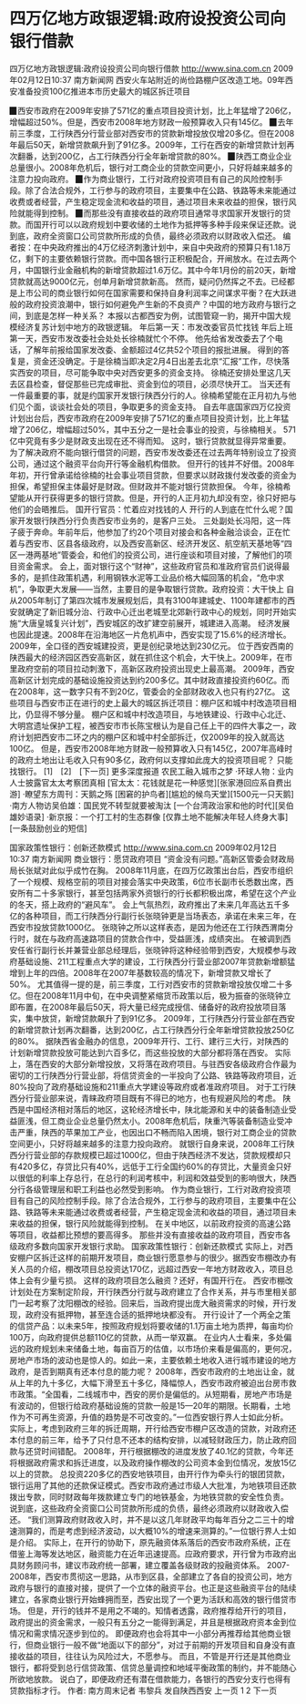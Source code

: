 # 四万亿地方政银逻辑:政府设投资公司向银行借款

四万亿地方政银逻辑:政府设投资公司向银行借款
http://www.sina.com.cn  2009年02月12日10:37   南方新闻网
西安火车站附近的尚俭路棚户区改造工地。09年西安准备投资100亿推进本市历史最大的城区拆迁项目

▉西安市政府在2009年安排了571亿的重点项目投资计划，比上年猛增了206亿，增幅超过50%。但是，西安市2008年地方财政一般预算收入只有145亿。
▉去年前三季度，工行陕西分行营业部对西安市的贷款新增投放仅增20多亿。但在2008年最后50天，新增贷款飙升到了91亿多。2009年，工行在西安的新增贷款计划再次翻番，达到200亿，占工行陕西分行全年新增贷款的80%。
▉陕西工商业企业总量很小。2008年危机后，银行对工商企业的贷款空间更小，只好将越来越多的注意力投向政府。
▉作为商业银行，工行对政府投资项目有自己的风险控制手段。除了合法合规外，工行参与的政府项目，主要集中在公路、铁路等未来能通过收费或者经营，产生稳定现金流和收益的项目，通过项目未来收益的担保，银行风险就能得到控制。
▉而那些没有直接收益的政府项目通常寻求国家开发银行的贷款。而国开行可以以政府规划中要收储的土地作为抵押等多种手段来保证还款。说到底，政府全资窗口公司贷款所形成的负债，最终必须政府以财政收入偿还。
编者按：在中央政府推出的4万亿经济刺激计划中，来自中央政府的预算只有1.18万亿，剩下的主要依赖银行贷款。而中国各银行正积极配合，开闸放水。在过去两个月，中国银行业金融机构的新增贷款超过1.6万亿。其中今年1月份的前20天，新增贷款就高达9000亿元，创单月新增贷款新高。
然而，疑问仍然挥之不去。已经都是上市公司的商业银行如何在国家需要和保持自身利润率之间谋求平衡？在大跃进般的政府投资浪潮中，银行如何避免产生新的不良资产？中国的地方政府与银行之间，到底是怎样一种关系？
本报以古都西安为例，试图管窥一豹，揭开中国大规模经济复苏计划中地方的政银逻辑。
年后第一天：市发改委官员忙找钱
年后上班第一天，西安市发改委社会处处长徐楠就忙个不停。
他先给省发改委去了个电话，了解年前报给国家发改委、金额超过4亿共52个项目的报批进展。
得到的答复是，资金还没确定。于是徐楠当即决定2月4日出差去北京“汇报”工作，尽快落实西安的项目，尽可能争取中央对西安更多的资金支持。
徐楠还安排处里这几天去区县检查，督促那些已完成审批、资金到位的项目，必须尽快开工。
当天还有一件最重要的事，就是约国家开发银行陕西分行的人。徐楠希望能在正月初九与他们见个面，谈谈社会处的项目，争取更多的资金支持。
自去年底国家四万亿投资计划出台后，西安市政府在2009年安排了571亿的重点项目投资计划，比上年猛增了206亿，增幅超过50%，其中五分之一是社会事业的投资，与徐楠相关。
571亿中究竟有多少是财政支出现在还不得而知。
这时，银行贷款就显得异常重要。为了解决政府不能向银行借贷的问题，西安市发改委还在过去两年特别设立了投资公司，通过这个融资平台向开行等金融机构借款。
但开行的钱并不好借。2008年年初，开行曾承诺给徐楠的社会事业项目贷款，但要求以财政拨付发改委的资金为担保，希望担保主体最好是财政。但财政并不能对银行贷款担保。
今年，徐楠希望能从开行获得更多的银行贷款。但是，开行的人正月初九却没有空，徐只好把与他们的会晤推后。
国开行官员：忙着应对找钱的人
开行的人到底在忙什么呢？国家开发银行陕西分行负责西安市业务的，是客户三处。
三处副处长冯阳，这一阵子疲于奔命。年前年后，他参加了约20个项目对接会和各种金融洽谈会，正在忙着与西安市、区县各级政府，以及西安高新区、经济开发区、航空航天基地等“四区一港两基地”管委会，和他们的投资公司，进行座谈和项目对接，了解他们的项目资金需求。
会上，面对银行这个“财神”，这些政府官员和准政府官员们说得最多的，是抓住政策机遇，利用钢铁水泥等工业品价格大幅回落的机会，“危中求机”，争取更大发展——当然，主要目的是争取银行贷款。政府投资：大干快上
自从2005年制订了第四次城市发展规划后，具有3100年建城史、1100年建都市的西安就确定了新旧城分治、行政中心迁出老城至北郊新行政中心的规划，同时开始实施“大唐皇城复兴计划”，西安城区的改扩建空前展开，城建进入高潮。
经济发展也因此提速。2008年在沿海地区一片危机声中，西安实现了15.6%的经济增长。
2009年，全口径的西安城建投资，更是创纪录地达到230亿元。
位于西安西南的陕西最大的经济园区西安高新区，就在抓住这个机会，大干快上。2009年，在市里政府空前的项目拉动刺激下，高新区政府投资出现史上最高潮。
2009年，西安高新区计划完成的基础设施投资达到约200多亿。其中财政直接投资约60亿。而在2008年，这一数字只有不到20亿，管委会的全部财政收入也只有约27亿。
这些项目与西安市正在进行的史上最大的城区拆迁项目：棚户区和城中村改造项目相比，仍显得不够分量。
棚户区和城中村改造项目，与地铁建设、行政中心北迁、大明宫遗址保护工程，被西安市市长陈宝根认为是自己任上干的四件大事之一，政府计划把西安市二环之内的棚户区和城中村全部拆迁，仅2009年的投入就高达100亿。
但是，西安市2008年地方财政一般预算收入只有145亿，2007年高峰时的政府土地出让毛收入只有90多亿，政府何以支撑如此庞大的投资项目呢？
只能找银行。
[1]　[2]　[下一页]
更多深度报道
农民工融入城市之梦
·环球人物：业内人士披露官太太考察团真相
[官太太：花钱就是花一种感觉][张家港回应系自费出游]
·瞭望东方周刊：天鹅之殇
[困窘的护鸟者][尴尬的候鸟天堂][1500元一只天鹅]
·南方人物访吴伯雄：国民党不转型就要被淘汰
[一个台湾政治家和他的时代][吴伯雄妙语录]
·新京报：一个打工村的生态群像
[仅靠土地不能解决年轻人终身大事][一条鼓励创业的短信]

国家政策性银行：创新还款模式
http://www.sina.com.cn  2009年02月12日10:37   南方新闻网
商业银行：愿贷政府项目
“资金没有问题。”高新区管委会财政局局长张斌对此似乎成竹在胸。
2008年11月底，在四万亿政策出台后，西安市组织了一个规模、规格空前的项目对接会落实中央政策，6位市长副市长悉数出席，西安所有二十多家银行，甚至包括两家外资银行的行长都积极出席，希望在这个产业的冬天，搭上政府的“避风车”。
会上气氛热烈，政府推出了未来几年高达五千多亿的各种项目，而工行陕西分行副行长张晓钟更是当场表态，承诺在未来三年，在西安市投放贷款1000亿。
张晓钟之所以这样表态，是因为他还在工行陕西渭南分行时，就在与政府高速路项目的贷款合作中，受益匪浅，成绩突出。
在被调到西安任省行副行长并兼营业部总经理后，张晓钟将这种经验带到西安，大规模参与政府基础设施、211工程重点大学的建设，工行陕西分行营业部2007年贷款新增额猛增到上年的四倍。2008年在2007年基数较高的情况下，新增贷款又增长了50%。
尤其值得一提的是，前三季度，工行对西安市的贷款新增投放仅增二十多亿。但在2008年11月中旬，在中央调整紧缩货币政策以后，极为振奋的张晓钟立即布置，在2008年最后50天，将大量已经完成授信、储备好的政府投放项目落实，集中放贷，新增贷款飙升了到91亿多。
2009年，工行陕西分行营业部在西安的新增贷款计划再次翻番，达到200亿，占工行陕西分行全年新增贷款投放250亿的80%。
据陕西省金融办的信息，2009年开行、工行、建行三大行，对陕西的计划新增贷款投放可能达到六百多亿，而这些投放的大部分都将落在西安。
实际上，落在西安的大部分新增投放，又将落在政府项目。与驻西安各级政府合作最为密切的工行陕西分行营业部，将信贷资金的一半投向了公路、铁路等政府项目，近80%投向了政府基础设施和211重点大学建设等政府或者准政府项目。
对于工行陕西分行营业部来说，青睐政府项目既有不得已的地方，也有规避风险的考虑。
陕西是中国经济相对落后的地区，这轮经济增长中，陕北能源和关中的装备制造业受益匪浅，但工商业企业总量仍然太小。2008年危机后，陕重汽等装备制造业受冲击严重，陕西的苹果加工产业，也因出口不畅而陷入困境，银行对工商企业的贷款空间更小，只好将越来越多的注意力投向政府。
就银行自身来说，2008年工行陕西分行营业部的存款规模已超过1000亿，但由于陕西经济不发达，贷款规模却只有420多亿，存贷比只有40%，远低于工行全国约60%的存贷比，大量资金只好以很低的利率上存总行，在总行的利润考核中，利润和效益受到的影响很大，陕西分行各级管理层和职工利益也必然受到影响。
作为商业银行，工行对政府投资项目有自己的风险控制手段。除了合法合规外，工行参与的政府项目，主要集中在公路、铁路等未来能通过收费或者经营，产生稳定现金流和收益的项目，通过项目未来收益的担保，银行风险就能得到控制。
在关中地区，以前政府投资的高速公路等项目，收益都比预想的要高得多。
那些并没有直接收益的政府项目，西安市各级政府多数向国家开发银行求助。
国家政策性银行：创新还款模式
实际上，对西安棚户区拆迁这样的前期开发项目，商业银行愿意参与的很少。据西安市棚改办有关人员的介绍，棚改项目总投资达170亿，远超过西安一年地方财政收入，项目总体上会有少量亏损。
这样的政府项目怎么融资？还好，有国开行在。
西安市棚改计划处在方案制定阶段，开行陕西分行就与政府建立了合作关系，并与市里相关部门一起考察了沈阳棚改的经验。回来后，当政府提出庞大融资需求的时候，开行发现，政府没有抵押物，甚至连合适的抵押地块都没有。
开行设计了一个两全之策的信贷产品：以未来5年，按照政府规划将要收储的1.1万亩土地为质押，每亩均价100万，向政府提供总额110亿的贷款，从而一举双赢。
在业内人士看来，多处偏远的政府规划未来储备土地，每亩百万的估值，以市场价来看是偏高的，更何况，房地产市场的波动也是惊人的。如此一来，主要依赖土地收入进行城市建设的地方政府，是否到期真有还本付息的能力呢？
2008年，西安市政府的土地出让金，就从上年的九十多亿，大幅下滑至五十多亿，降幅惊人，西安市政府被迫出台房市救市政策。“全国看，二线城市中，西安的房价是偏低的。从短期看，房地产市场是有波动的，但银行给政府基础设施的贷款一般是15—20年的期限。长期看，土地作为不可再生资源，升值的趋势是不可改变的。”一位西安银行界人士如此分析。
实际上，考虑到政府三年的拆迁周期，开行给西安市棚户区改造的贷款，对政府还本付息的前三年，给予了只付息不还本的结构安排，以减轻财政压力，防止政府回款与还贷时间错配。
2008年，开行根据棚改的进度发放了40.1亿的贷款，今年还将根据政府需求和拆迁进度，以及政府操作棚改的公司资本金到位情况，发放15亿以上的贷款。
总投资220多亿的西安地铁项目，由开行作为牵头行的银团贷款，银行运用了其他的还款保证模式。西安市政府通过市级人大批准，为地铁项目还款拨出专款，同时财政每年拨款建立专门的地铁基金，为地铁贷款的安全性负责。
说到底，这些政府全资窗口公司贷款所形成的负债，最终必须政府以财政收入偿还。
“我们测算政府财政收入时，并不是以这几年财政平均每年百分之二三十的增速测算的，而是考虑到经济波动，以大概10%的增速来测算的。”一位银行界人士如是介绍。
实际上，在开行的协助下，原先融资体系落后的西安市政府系统，正在借鉴上海等发达地区，融资能力在近年迅速提高。应政府要求，开行曾为市政府出具财务顾问书，建议市政府统一部署，建立覆盖各级财政的投融资体系。
2007-2008年，西安市贯彻这一思路，从市到区县，全部建立了各自的投资公司，地方政府与银行的直接对接，提供了一个立体的融资平台。也正是这些融资平台的陆续建立，各家商业银行开始蜂拥而至，西安出现了一个更为活跃和高效的银行借贷市场。
但是，开行的钱并不是用之不竭的。知情者透露，政府推荐给开行的项目，政府提出的资金需求，一般只有五分之一能得到满足，并且是根据政府资本金到位情况和需求情况逐步到位的。
即便政府也会将其中一小部分再推荐给其他商业银行，但商业银行一般不做“地面以下的部分”，对过于前期的开发项目和自身没有直接收益的项目，往往认为风险过大，不愿参与。
而且，不管是开行还是其他商业银行，都将受到总行信贷政策、信贷总量调控和地域平衡政策的制约，并不能随心所欲地放款。
说白了，即便政府还有潜在借款能力，各银行的西安分支行也得有贷款指标才行。
作者: 南方周末记者 韦黎兵 发自陕西西安
上一页
1
2
下一页

